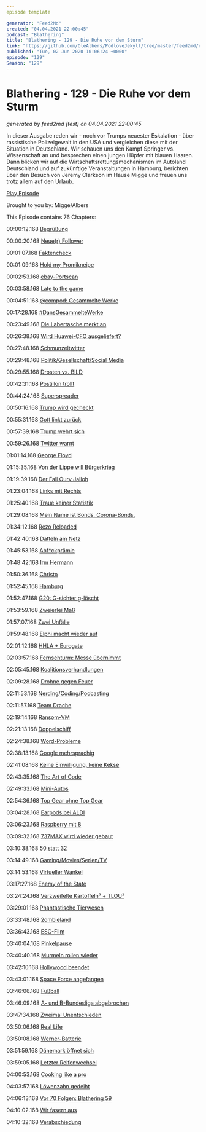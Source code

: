 ```yaml
---
episode template

generator: "Feed2Md"
created: "04.04.2021 22:00:45"
podcast: "Blathering"
title: "Blathering - 129 - Die Ruhe vor dem Sturm"
link: "https://github.com/OleAlbers/PodloveJekyll/tree/master/feed2md/example/export/seasons/5/2020/6/Blathering - 129 - Die Ruhe vor dem Sturm.md"
published: "Tue, 02 Jun 2020 10:06:24 +0000"
episode: "129"
Season: "129"
---
```


# Blathering - 129 - Die Ruhe vor dem Sturm
_generated by feed2md (test) on 04.04.2021 22:00:45_

In dieser Ausgabe reden wir - noch vor Trumps neuester Eskalation - über rassistische Polizeigewalt in den USA und vergleichen diese mit der Situation in Deutschland. Wir schauen uns den Kampf Springer vs. Wissenschaft an und besprechen einen jungen Hüpfer mit blauen Haaren. Dann blicken wir auf die Wirtschaftsrettungsmechanismen im Autoland Deutschland und auf zukünftige Veranstaltungen in Hamburg, berichten über den Besuch von Jeremy Clarkson im Hause Migge und freuen uns trotz allem auf den Urlaub.

[Play Episode](https://www.blathering.de/podlove/file/1252/s/feed/c/mp3/blathering_129.mp3)

Brought to you by: Migge/Albers

This Episode contains 76 Chapters:


00:00:12.168 [Begrüßung]()

00:00:20.168 [Neue(r) Follower](https://twitter.com/Hafunki1)

00:01:07.168 [Faktencheck]()

00:01:09.168 [Hold my Promikneipe](https://www.ndr.de/nachrichten/hamburg/Verstoss-gegen-Corona-Regeln-Lokal-Zwick-geraeumt,zwick110.html)

00:02:53.168 [ebay-Portscan](https://www.golem.de/news/portscan-ebay-de-scannt-den-rechner-auf-offene-ports-2005-148690.html)

00:03:58.168 [Late to the game](https://www.sueddeutsche.de/panorama/loriot-zitate-krieghofer-einstein-corona-1.4916049)

00:04:51.168 [@compod: Gesammelte Werke](https://twitter.com/search?q=(from%3Acompod)%20(%40blathering_pod)%20until%3A2020-06-02%20since%3A2020-05-26&src=typed_query&f=live)

00:17:28.168 [#DansGesammelteWerke](https://twitter.com/search?q=(from%3Aevildanwallace)%20(%40blathering_pod)%20until%3A2020-06-02%20since%3A2020-05-26&src=typed_query&f=live)

00:23:49.168 [Die Labertasche merkt an](https://de.wikipedia.org/wiki/Historische_Vorwahlen_(Deutschland))

00:26:38.168 [Wird Huawei-CFO ausgeliefert?](https://www.zdnet.de/88380280/handelsstreit-mit-usa-auslieferung-von-huawei-cfo-rueckt-naeher/)

00:27:48.168 [Schmunzeltwitter](https://2-blog.net/2019/10/19/fakes-auf-twitter-und-der-schaden-den-sie-verursachen/)

00:29:48.168 [Politik/Gesellschaft/Social Media]()

00:29:55.168 [Drosten vs. BILD](https://twitter.com/LordMauschen/status/1266079026009059330)

00:42:31.168 [Postillon trollt](https://www.der-postillon.com/2020/05/reichelt-twitter.html)

00:44:24.168 [Superspreader](https://www.ndr.de/nachrichten/info/44-Die-rote-Murmel-kontrollieren,audio689470.html)

00:50:16.168 [Trump wird gecheckt](https://www.spiegel.de/netzwelt/web/donald-trump-im-faktencheck-twitter-checkts-nicht-kommentar-a-9b4516d0-c6dc-4fd2-83bd-9e621a2bf3bc)

00:55:31.168 [Gott linkt zurück](https://www.snopes.com/fact-check/trump-murder-carolyn-gombell/)

00:57:39.168 [Trump wehrt sich](https://taz.de/Donald-Trump-gegen-soziale-Netzwerke/!5689166/)

00:59:26.168 [Twitter warnt](https://www.tagesschau.de/ausland/trump-twitter-157.html)

01:01:14.168 [George Floyd](https://twitter.com/pavel23/status/1266617876875796481)

01:15:35.168 [Von der Lippe will Bürgerkrieg](https://twitter.com/reecejhawaii/status/1265760646664122369)

01:19:39.168 [Der Fall Oury Jalloh](https://www1.wdr.de/mediathek/audio/wdr5/wdr5-tiefenblick/oury-jalloh/index.html)

01:23:04.168 [Links mit Rechts](https://twitter.com/KatharinaKoenig/status/1265725511562657793)

01:25:40.168 [Traue keiner Statistik](https://www.volksverpetzer.de/analyse/gewalt-polizei-bmi/)

01:29:08.168 [Mein Name ist Bonds. Corona-Bonds.](https://taz.de/Milliardenhilfen-fuer-Europa-nach-Corona/!5686807/)

01:34:12.168 [Rezo Reloaded](https://netzpolitik.org/2020/die-zerstoerung-der-presse/)

01:42:40.168 [Datteln am Netz](https://www.quarks.de/technik/energie/datteln-4-darum-ist-das-kraftwerk-so-umstritten/)

01:45:53.168 [Abf*ckprämie](https://www.spiegel.de/wirtschaft/kaufpraemien-bundesregierung-will-autokaeufe-mit-bis-zu-fuenf-milliarden-euro-unterstuetzen-a-03795e3d-d8eb-459d-bba9-ead9948b000d)

01:48:42.168 [Irm Hermann](https://de.wikipedia.org/wiki/Irm_Hermann)

01:50:36.168 [Christo](https://de.wikipedia.org/wiki/Christo_und_Jeanne-Claude)

01:52:45.168 [Hamburg]()

01:52:47.168 [G20: G-sichter g-löscht](https://www.golem.de/news/gesichtserkennung-hamburger-polizei-loescht-gesichtsdatenbank-2005-148780.html)

01:53:59.168 [Zweierlei Maß](https://www.keine-stimme-den-nazis.org/7200-kurze-nachlese-kundgebung-am-23-mai-2020#!2020_05_23_WW)

01:57:07.168 [Zwei Unfälle](https://hamburg1.de/nachrichten/45056/Erneuter_Unfall_in_der_Waitzsstrasse.html)

01:59:48.168 [Elphi macht wieder auf](https://hamburg1.de/nachrichten/45001/Vorverkauf_fuer_Elphi_Tickets_gestartet.html)

02:01:12.168 [HHLA + Eurogate](https://hamburg1.de/nachrichten/45040/HHLA_und_Eurogate_pruefen_Kooperation.html)

02:03:57.168 [Fernsehturm: Messe übernimmt](https://hamburg1.de/nachrichten/45061/Neuer_Betreiber_fuer_Fernsehturm_gefunden.html)

02:05:45.168 [Koalitionsverhandlungen](https://www.ndr.de/nachrichten/hamburg/Regierungsbildung-in-Hamburg-Gruene-benennen-Senatoren,koalitionsverhandlungen294.html)

02:09:28.168 [Drohne gegen Feuer](https://www.ndr.de/nachrichten/hamburg/hamburg_journal/Mit-Drohnen-gegen-Waldbraende,waldbrand642.html)

02:11:53.168 [Nerding/Coding/Podcasting]()

02:11:57.168 [Team Drache](https://en.wikipedia.org/wiki/Crew_Dragon_Demo-2)

02:19:14.168 [Ransom-VM](https://www.zdnet.de/88380040/ransomware-versteckt-sich-in-virtuellen-maschinen-vor-antivirensoftware/)

02:21:13.168 [Doppelschiff](https://twitter.com/stammtischphilo/status/1265572935298953216)

02:24:38.168 [Word-Probleme](https://www.nirsoft.net/utils/registry_changes_view.html)

02:38:13.168 [Google mehrsprachig](https://twitter.com/stammtischphilo/status/1266276079372660738)

02:41:08.168 [Keine Einwilligung, keine Kekse](https://www.golem.de/news/bgh-urteil-werbe-cookies-erfordern-einwilligung-der-nutzer-2005-148771.html)

02:43:35.168 [The Art of Code](https://www.youtube.com/watch?v=6avJHaC3C2U)

02:49:33.168 [Mini-Autos](https://twitter.com/stammtischphilo/status/1267413982853332992)

02:54:36.168 [Top Gear ohne Top Gear](https://twitter.com/tmigge/status/1267402235899711491)

03:04:28.168 [Earpods bei ALDI](https://www.golem.de/news/bluetooth-hoerstoepsel-aldi-bringt-airpods-konkurrenz-fuer-25-euro-2005-148734.html)

03:06:23.168 [Raspberry mit 8](https://www.golem.de/news/bastelrechner-raspberry-pi-4-hat-jetzt-8-gbyte-arbeitsspeicher-2005-148773.html)

03:09:32.168 [737MAX wird wieder gebaut](https://www.golem.de/news/flugzeug-boeing-baut-wieder-die-737-max-2005-148774.html)

03:10:38.168 [50 statt 32](https://twitter.com/tmigge/status/1265366200349011972)

03:14:49.168 [Gaming/Movies/Serien/TV]()

03:14:53.168 [Virtueller Wankel](https://twitter.com/stammtischphilo/status/1265054325321142273)

03:17:27.168 [Enemy of the State](https://de.wikipedia.org/wiki/Der_Staatsfeind_Nr._1)

03:24:24.168 [Verzweifelte Kartoffeln³ + TLOU²](https://twitter.com/stammtischphilo/status/1265772185806942210)

03:29:01.168 [Phantastische Tierwesen](https://de.wikipedia.org/wiki/Phantastische_Tierwesen_und_wo_sie_zu_finden_sind_(Film))

03:33:48.168 [2ombieland](https://twitter.com/stammtischphilo/status/1267159119980630016)

03:36:43.168 [ESC-Film](https://twitter.com/stammtischphilo/status/1267110720325517312)

03:40:04.168 [Pinkelpause](https://www.youtube.com/watch?v=BBtpInUhLt8)

03:40:40.168 [Murmeln rollen wieder](https://www.youtube.com/watch?v=YRvoxRaeuno)

03:42:10.168 [Hollywood beendet](https://de.wikipedia.org/wiki/Hollywood_(Fernsehserie))

03:43:01.168 [Space Force angefangen](https://de.wikipedia.org/wiki/Space_Force_(Fernsehserie))

03:46:06.168 [Fußball]()

03:46:09.168 [A- und B-Bundesliga abgebrochen](https://twitter.com/fcstpauli/status/1265241116879839233)

03:47:34.168 [Zweimal Unentschieden](https://www.fcstpauli.com/news/der-fc-st-pauli-trennt-sich-1-1-vom-karlsruher-sc-1920/)

03:50:06.168 [Real Life]()

03:50:08.168 [Werner-Batterie](https://twitter.com/stammtischphilo/status/1265688464168751105)

03:51:59.168 [Dänemark öffnet sich](https://www.nordschleswiger.dk/de/daenemark-politik/daenemark-oeffnet-sich-fuer-touristen)

03:59:05.168 [Letzter Reifenwechsel](https://twitter.com/stammtischphilo/status/1266354834422272001)

04:00:53.168 [Cooking like a pro](https://twitter.com/stammtischphilo/status/1266295450962784256)

04:03:57.168 [Löwenzahn gedeiht](https://twitter.com/stammtischphilo/status/1265964480141418497)

04:06:13.168 [Vor 70 Folgen: Blathering 59](https://www.blathering.de/2018/09/blathering-059-amtsanmaassung/)

04:10:02.168 [Wir fasern aus]()

04:10:32.168 [Verabschiedung]()


